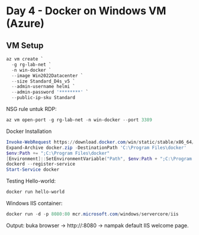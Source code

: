 # Day 4 - Docker on Windows VM (Azure)

## VM Setup
```powershell
az vm create `
  -g rg-lab-net `
  -n win-docker `
  --image Win2022Datacenter `
  --size Standard_D4s_v5 `
  --admin-username helmi `
  --admin-password '********' `
  --public-ip-sku Standard
```
NSG rule untuk RDP:
```powershell
az vm open-port -g rg-lab-net -n win-docker --port 3389
```
Docker Installation
```powershell
Invoke-WebRequest https://download.docker.com/win/static/stable/x86_64/docker-20.10.24.zip -OutFile docker.zip
Expand-Archive docker.zip -DestinationPath 'C:\Program Files\docker'
$env:Path += ";C:\Program Files\docker"
[Environment]::SetEnvironmentVariable("Path", $env:Path + ";C:\Program Files\docker", [EnvironmentVariableTarget]::Machine)
dockerd --register-service
Start-Service docker
```
Testing
Hello-world:
```powershell
docker run hello-world
```
Windows IIS container:
```powershell
docker run -d -p 8080:80 mcr.microsoft.com/windows/servercore/iis
```
Output: buka browser → http://<public-ip>:8080 → nampak default IIS welcome page.
